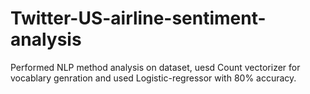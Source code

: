 # Twitter-US-airline-sentiment-analysis
Performed NLP method analysis on dataset, uesd Count vectorizer for vocablary genration and used Logistic-regressor with 80% accuracy.
